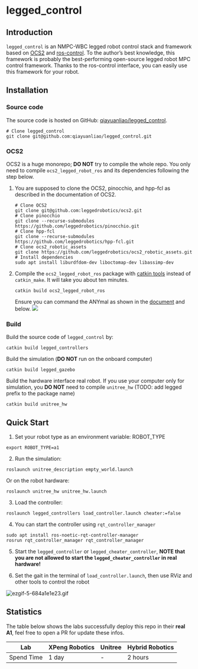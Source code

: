 # legged_control
## Introduction
`legged_control` is an NMPC-WBC legged robot control stack and framework based on [OCS2](https://github.com/leggedrobotics/ocs2) and [ros-control](http://wiki.ros.org/ros_control). To the author’s best knowledge, this framework is probably the best-performing open-source legged robot MPC control framework. Thanks to the ros-control interface, you can easily use this framework for your robot.

## Installation
### Source code
The source code is hosted on GitHub: [qiayuanliao/legged_control](https://github.com/qiayuanliao/legged_control).
```
# Clone legged_control
git clone git@github.com:qiayuanliao/legged_control.git
```

### OCS2
OCS2 is a huge monorepo; **DO NOT** try to compile the whole repo. You only need to compile `ocs2_legged_robot_ros` and its dependencies following the step below.

1. You are supposed to clone the OCS2, pinocchio, and hpp-fcl as described in the documentation of OCS2.
   ```
   # Clone OCS2
   git clone git@github.com:leggedrobotics/ocs2.git
   # Clone pinocchio
   git clone --recurse-submodules https://github.com/leggedrobotics/pinocchio.git
   # Clone hpp-fcl
   git clone --recurse-submodules https://github.com/leggedrobotics/hpp-fcl.git
   # Clone ocs2_robotic_assets
   git clone https://github.com/leggedrobotics/ocs2_robotic_assets.git
   # Install dependencies
   sudo apt install liburdfdom-dev liboctomap-dev libassimp-dev
   ```
2. Compile the `ocs2_legged_robot_ros` package with [catkin tools](https://catkin-tools.readthedocs.io/en/latest/) instead of `catkin_make`. It will take you about ten minutes.
   ```
   catkin build ocs2_legged_robot_ros
   ```
   Ensure you can command the ANYmal as shown in the [document](https://leggedrobotics.github.io/ocs2/robotic_examples.html#legged-robot) and below.
   ![](https://leggedrobotics.github.io/ocs2/_images/legged_robot.gif)
 
### Build
Build the source code of `legged_control` by:
```
catkin build legged_controllers
```

Build the simulation (**DO NOT** run on the onboard computer)
```
catkin build legged_gazebo
```
Build the hardware interface real robot. If you use your computer only for simulation, you **DO NOT** need to compile `unitree_hw` (TODO: add legged prefix to the package name)
```
catkin build unitree_hw
```

## Quick Start

1. Set your robot type as an environment variable: ROBOT_TYPE

```
export ROBOT_TYPE=a1
```

2. Run the simulation:

```
roslaunch unitree_description empty_world.launch
```
Or on the robot hardware:
```
roslaunch unitree_hw unitree_hw.launch
```

3. Load the controller:

```
roslaunch legged_controllers load_controller.launch cheater:=false
```

4. You can start the controller using `rqt_controller_manager`

```
sudo apt install ros-noetic-rqt-controller-manager
rosrun rqt_controller_manager rqt_controller_manager
```

5. Start the `legged_controller` or `legged_cheater_controller`, **NOTE that you are not allowed to start the `legged_cheater_controller` in real hardware!**

6. Set the gait in the terminal of `load_controller.launch`, then use RViz and other tools to control the robot

![ezgif-5-684a1e1e23.gif](https://s2.loli.net/2022/07/27/lBzdeRa1gmvwx9C.gif)

## Statistics

The table below shows the labs successfully deploy this repo in their **real A1**, feel free to open a PR for update these infos.

| Lab | XPeng Robotics | Unitree | Hybrid Robotics |
| ---- | ---- | ---- | ---- |
| Spend Time | 1 day | - | 2 hours |

